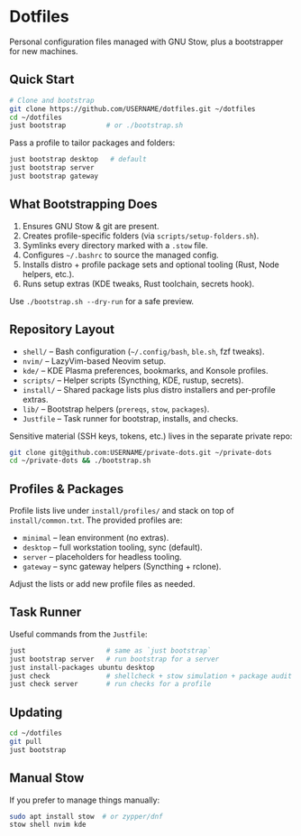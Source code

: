 # Dotfiles

Personal configuration files managed with GNU Stow, plus a bootstrapper for new machines.

## Quick Start

```bash
# Clone and bootstrap
git clone https://github.com/USERNAME/dotfiles.git ~/dotfiles
cd ~/dotfiles
just bootstrap          # or ./bootstrap.sh
```

Pass a profile to tailor packages and folders:

```bash
just bootstrap desktop   # default
just bootstrap server
just bootstrap gateway
```

## What Bootstrapping Does

1. Ensures GNU Stow & git are present.
2. Creates profile-specific folders (via `scripts/setup-folders.sh`).
3. Symlinks every directory marked with a `.stow` file.
4. Configures `~/.bashrc` to source the managed config.
5. Installs distro + profile package sets and optional tooling (Rust, Node helpers, etc.).
6. Runs setup extras (KDE tweaks, Rust toolchain, secrets hook).

Use `./bootstrap.sh --dry-run` for a safe preview.

## Repository Layout

- `shell/` – Bash configuration (`~/.config/bash`, `ble.sh`, fzf tweaks).
- `nvim/` – LazyVim-based Neovim setup.
- `kde/` – KDE Plasma preferences, bookmarks, and Konsole profiles.
- `scripts/` – Helper scripts (Syncthing, KDE, rustup, secrets).
- `install/` – Shared package lists plus distro installers and per-profile extras.
- `lib/` – Bootstrap helpers (`prereqs`, `stow`, `packages`).
- `Justfile` – Task runner for bootstrap, installs, and checks.

Sensitive material (SSH keys, tokens, etc.) lives in the separate private repo:

```bash
git clone git@github.com:USERNAME/private-dots.git ~/private-dots
cd ~/private-dots && ./bootstrap.sh
```

## Profiles & Packages

Profile lists live under `install/profiles/` and stack on top of `install/common.txt`.
The provided profiles are:

- `minimal` – lean environment (no extras).
- `desktop` – full workstation tooling, sync (default).
- `server` – placeholders for headless tooling.
- `gateway` – sync gateway helpers (Syncthing + rclone).

Adjust the lists or add new profile files as needed.

## Task Runner

Useful commands from the `Justfile`:

```bash
just                    # same as `just bootstrap`
just bootstrap server   # run bootstrap for a server
just install-packages ubuntu desktop
just check              # shellcheck + stow simulation + package audit
just check server       # run checks for a profile
```

## Updating

```bash
cd ~/dotfiles
git pull
just bootstrap
```

## Manual Stow

If you prefer to manage things manually:

```bash
sudo apt install stow  # or zypper/dnf
stow shell nvim kde
```
